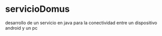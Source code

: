 servicioDomus
=============

desarrollo de un servicio en java para la conectividad entre un dispositivo android y un pc
